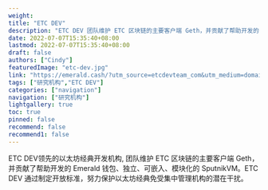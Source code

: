 ```yaml
---
weight: 
title: "ETC DEV"
description: "ETC DEV 团队维护 ETC 区块链的主要客户端 Geth，并贡献了帮助开发的 Emerald 钱包、独立、可嵌入、模块化的 SputnikVM"
date: 2022-07-07T15:35:40+08:00
lastmod: 2022-07-07T15:35:40+08:00
draft: false
authors: ["Cindy"]
featuredImage: "etc-dev.jpg"
link: "https://emerald.cash/?utm_source=etcdevteam_com&utm_medium=domain"
tags: ["研究机构","ETC DEV"]
categories: ["navigation"]
navigation: ["研究机构"]
lightgallery: true
toc: true
pinned: false
recommend: false
recommend1: false
---
```


ETC DEV领先的以太坊经典开发机构, 团队维护 ETC 区块链的主要客户端 Geth，并贡献了帮助开发的 Emerald 钱包、独立、可嵌入、模块化的 SputnikVM。ETC DEV 通过制定开放标准，努力保护以太坊经典免受集中管理机构的潜在干扰。